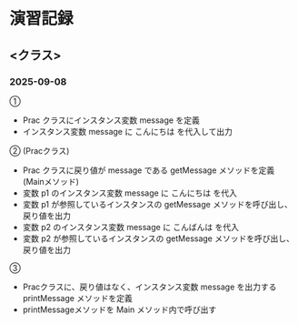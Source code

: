 # 演習記録

## <クラス>

### 2025-09-08
①
- Prac クラスにインスタンス変数 message を定義
- インスタンス変数 message に こんにちは を代入して出力

②
(Pracクラス)
- Prac クラスに戻り値が message である getMessage メソッドを定義
(Mainメソッド)
- 変数 p1 のインスタンス変数 message に こんにちは を代入
- 変数 p1 が参照しているインスタンスの getMessage メソッドを呼び出し、戻り値を出力
- 変数 p2 のインスタンス変数 message に こんばんは を代入
- 変数 p2 が参照しているインスタンスの getMessage メソッドを呼び出し、戻り値を出力

③
- Pracクラスに、戻り値はなく、インスタンス変数 message を出力する printMessage メソッドを定義
- printMessageメソッドを Main メソッド内で呼び出す
